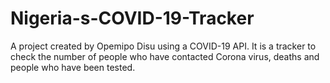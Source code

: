 # Nigeria-s-COVID-19-Tracker
A project created by Opemipo Disu using a COVID-19 API. It is a tracker to check the number of people who have contacted Corona virus, deaths and people who have been tested.

